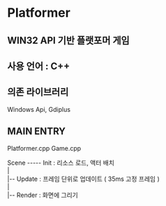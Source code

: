 # Platformer

## WIN32 API 기반 플랫포머 게임
## 사용 언어 : C++
## 의존 라이브러리
  Windows Api, Gdiplus

## MAIN ENTRY
Platformer.cpp
Game.cpp

Scene ----- Init   : 리소스 로드, 액터 배치   
        |   
        |-- Update : 프레임 단위로 업데이트 ( 35ms 고정 프레임 )   
        |   
        |-- Render : 화면에 그리기   
